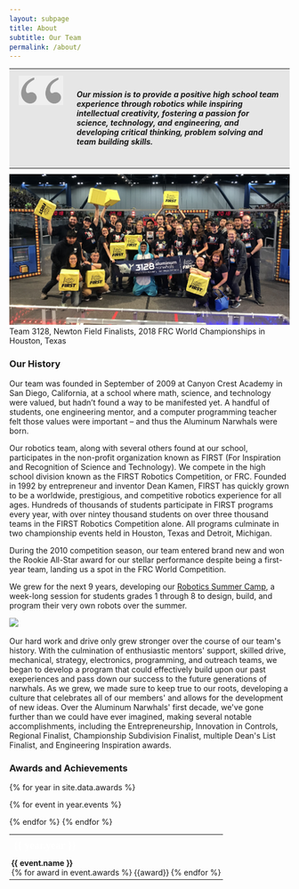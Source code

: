 ```yaml
---
layout: subpage
title: About
subtitle: Our Team
permalink: /about/
---
```


<table style="margin: 0px 0px 10px 0px; background: #e6e6e6" width="100%">
  <tr width="100%">
    <td style="vertical-align: top; width: 80px;">
      <img src="/assets/graphics/quote.png" style="margin-right: 10px; margin-left:10px; margin-top:10px; margin-bottom:35px; opacity: .35" />
    </td>
    <td style="vertical-align: top;">
      <h4 style="margin-right: 10px; margin-left:20px; margin-top:35px; margin-bottom:35px">
        <i>
            Our mission is to provide a positive high school team experience through robotics while inspiring intellectual creativity, fostering a passion for science, technology, and engineering, and developing critical thinking, problem solving and team building skills.
        </i>
      </h4>
    </td>
  </tr>
</table>

<img src="/assets/Houston group on Newton 2018.jpg" class="centerimage">
Team 3128, Newton Field Finalists, 2018 FRC World Championships in Houston, Texas

### Our History
Our team was founded in September of 2009 at Canyon Crest Academy in San Diego, California, at a school where math, science, and technology were valued, but hadn’t found a way to be manifested yet. A handful of students, one engineering mentor, and a computer programming teacher felt those values were important – and thus the Aluminum Narwhals were born.

Our robotics team, along with several others found at our school, participates in the non-profit organization known as FIRST (For Inspiration and Recognition of Science and Technology). We compete in the high school division known as the FIRST Robotics Competition, or FRC. Founded in 1992 by entrepreneur and inventor Dean Kamen, FIRST has quickly grown to be a worldwide, prestigious, and competitive robotics experience for all ages. Hundreds of thousands of students participate in FIRST programs every year, with over nintey thousand students on over three thousand teams in the FIRST Robotics Competition alone. All programs culminate in two championship events held in Houston, Texas and Detroit, Michigan.

During the 2010 competition season, our team entered brand new and won the Rookie All-Star award for our stellar performance despite being a first-year team, landing us a spot in the FRC World Competition.

We grew for the next 9 years, developing our [Robotics Summer Camp](/camp/), a week-long session for students grades 1 through 8 to design, build, and program their very own robots over the summer.

<img src="/assets/cantstopwontstopwinning.jpg" class="leftimage">

Our hard work and drive only grew stronger over the course of our team's history. With the culmination of enthusiastic mentors' support, skilled drive, mechanical, strategy, electronics, programming, and outreach teams, we began to develop a program that could effectively build upon our past exeperiences and pass down our success to the future generations of narwhals. As we grew, we made sure to keep true to our roots, developing a culture that celebrates all of our members' and allows for the development of new ideas. Over the Aluminum Narwhals' first decade, we've gone further than we could have ever imagined, making several notable accomplishments, including the Entrepreneurship, Innovation in Controls, Regional Finalist, Championship Subdivision Finalist, multiple Dean's List Finalist, and Engineering Inspiration awards.

### Awards and Achievements
<table style="width: 100%">
  {% for year in site.data.awards %}
  <tr>
    <td class="navy" style=" font-size: 14pt; color: white; font-family: Raleway; padding: 8px;">
      <b>{{ year.year }}</b>
    </td>
  </tr>

  {% for event in year.events %}
  <tr>
    <td style="padding: 4px">
      <b>{{ event.name }}</b>
      <br>
      {% for award in event.awards %}
      {{award}}
      {% endfor %}
    </td>
  </tr>
  {% endfor %}
  {% endfor %}
</table>
<br>

<!-- <h3>Demographics Information</h3>
<table style="width: 100%;">
  <tr style="width: 100%;">
    <td style="vertical-align: top; text-align: center; width: 50%; padding-right: 10px; padding-left: 10px;">
      <h4>Member Gender Demographics</h4>
      <img src="/assets/team-info/gender-demographics.png" />
      <p />

      <div style="background: #01C701; color: white; font-size: 20px; padding: 5px;">Males</div>
      <div style="background: #0096FF; color: white; font-size: 20px; padding: 5px;">Females</div>
    </td>
    <td style="vertical-align: top; text-align: center; width: 50%; padding-right: 10px; padding-left: 10px;">
      <h4>Member Grade Level Demographics</h4>
      <img src="/assets/team-info/grade-demographics.png" />
      <p />

      <div style="background: #0096FF; color: white; font-size: 20px; padding: 5px;">Freshmen</div>
      <div style="background: #01C701; color: white; font-size: 20px; padding: 5px;">Sophmores</div>
      <div style="background: #FF9300; color: white; font-size: 20px; padding: 5px;">Juniors</div>
      <div style="background: #FF2600; color: white; font-size: 20px; padding: 5px;">Seniors</div>
    </td>
  </tr>
</table>
<p /> -->
